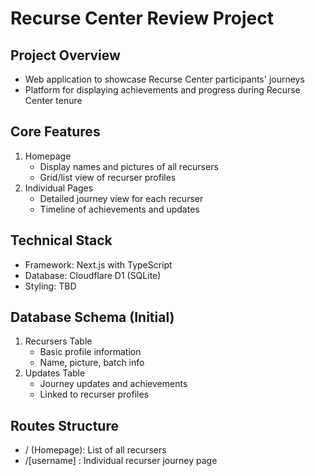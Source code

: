 # Recurse Center Review Project

## Project Overview
- Web application to showcase Recurse Center participants' journeys
- Platform for displaying achievements and progress during Recurse Center tenure

## Core Features
1. Homepage
   - Display names and pictures of all recursers
   - Grid/list view of recurser profiles
2. Individual Pages
   - Detailed journey view for each recurser
   - Timeline of achievements and updates

## Technical Stack
- Framework: Next.js with TypeScript
- Database: Cloudflare D1 (SQLite)
- Styling: TBD

## Database Schema (Initial)
1. Recursers Table
   - Basic profile information
   - Name, picture, batch info
2. Updates Table
   - Journey updates and achievements
   - Linked to recurser profiles

## Routes Structure
- / (Homepage): List of all recursers
- /[username] : Individual recurser journey page 